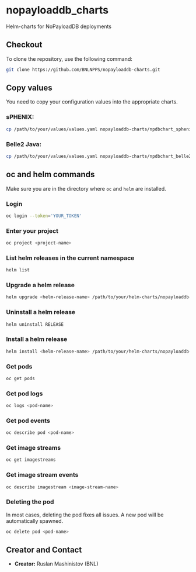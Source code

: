 # nopayloaddb_charts
Helm-charts for NoPayloadDB deployments

## Checkout
To clone the repository, use the following command:

```bash
git clone https://github.com/BNLNPPS/nopayloaddb-charts.git
```

## Copy values
You need to copy your configuration values into the appropriate charts.

### sPHENIX:
```bash
cp /path/to/your/values/values.yaml nopayloaddb-charts/npdbchart_sphenix
```

### Belle2 Java:
```bash
cp /path/to/your/values/values.yaml nopayloaddb-charts/npdbchart_belle2_java
```

## oc and helm commands

Make sure you are in the directory where `oc` and `helm` are installed.

### Login
```bash
oc login --token='YOUR_TOKEN'
```

### Enter your project
```bash
oc project <project-name>
```

### List helm releases in the current namespace
```bash
helm list
```

### Upgrade a helm release
```bash
helm upgrade <helm-release-name> /path/to/your/helm-charts/nopayloaddb-charts/npdbchart_YOUR_EXPERIMENT
```

### Uninstall a helm release
```bash
helm uninstall RELEASE
```
### Install a helm release
```bash
helm install <helm-release-name> /path/to/your/helm-charts/nopayloaddb-charts/npdbchart_YOUR_EXPERIMENT
```

### Get pods
```bash
oc get pods
```

### Get pod logs
```bash
oc logs <pod-name>
```

### Get pod events
```bash
oc describe pod <pod-name>
```

### Get image streams
```bash
oc get imagestreams
```

### Get image stream events
```bash
oc describe imagestream <image-stream-name>
```

### Deleting the pod
In most cases, deleting the pod fixes all issues. A new pod will be automatically spawned.

```bash
oc delete pod <pod-name>
```

## Creator and Contact
- **Creator:** Ruslan Mashinistov (BNL)
